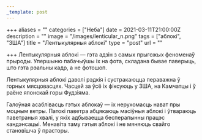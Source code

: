 ```yaml
---
_template: post
---
```


+++
aliases = ""
categories = ["Неба"]
date = 2021-03-11T21:00:00Z
description = ""
image = "/images/lenticular_n.png"
tags = ["аблокі", "ЗША"]
title = "Лентыкулярныя аблокі"
type = "post"
url = ""

+++
Лентыкулярныя аблокі — гэта адзін з самых прыгожых феноменаў прыроды. Упершыню пабачыўшы іх на фота, складана бывае паверыць, што гэта рэальны кадр, а не фотошоп.  
  
Лентыкулярныя аблокі даволі рэдкія і сустракаюцца пераважна ў горных мясцовасцях. Часцей за ўсё іх фіксуюць у ЗША, на Камчатцы і ў раёне японскай горы Фудзіяма.  
  
Галоўная асаблівасць гэтых аблокаў — іх нерухомасць нават пры моцным ветры. Патокі паветра абцякаюць масіўныя аблокі і ўтвараюць паветраныя хвалі, у якіх адбываецца бесперапынны працэс кандэнсацыі. Менавіта таму гэтыя аблокі і не мяняюць свайго становішча ў прасторы.
